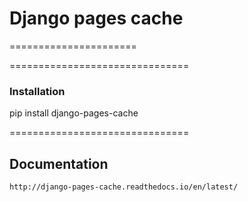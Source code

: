 # Django pages cache #
======================

===============================
### Installation

pip install django-pages-cache

===============================

Documentation
-----------------

`
 http://django-pages-cache.readthedocs.io/en/latest/
`


